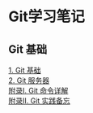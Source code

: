 # Git学习笔记

## Git 基础

[1. Git 基础](GIT/git_foundation.md)  
[2. Git 服务器](GIT/git_service.md)  
[附录I. Git 命令详解](GIT/git_cmdinx.md)  
[附录II. Git 实践备忘](GIT/git_appendix.md)